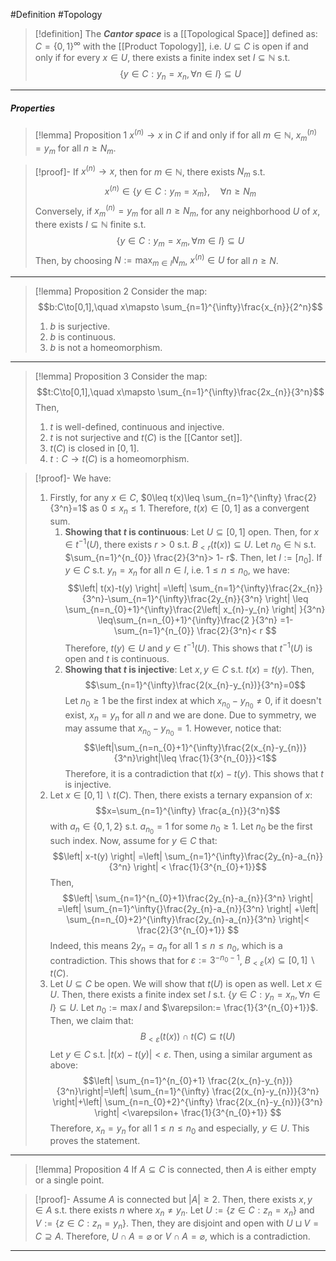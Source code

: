 #Definition #Topology 

> [!definition]
> The ***Cantor space*** is a [[Topological Space]] defined as: $C=\{ 0,1 \}^\infty$ with the [[Product Topology]], i.e. $U\subseteq C$ is open if and only if for every $x\in U$, there exists a finite index set $I\subseteq \mathbb{N}$ s.t. $$\{ y\in C: y_{n}=x_{n},\forall n\in I \}\subseteq U$$
---
##### Properties
> [!lemma] Proposition 1
>  $x^{(n)}\to x$ in $C$ if and only if for all $m\in \mathbb{N}$, $x_{m}^{(n)}=y_{m}$ for all $n\geq N_{m}$.

> [!proof]-
> If $x^{(n)}\to x$, then for $m\in \mathbb{N}$, there exists $N_{m}$ s.t. $$x^{(n)}\in\{ y\in C: y_{m}=x_{m}\},\quad \forall n\geq N_{m}$$Conversely, if $x_{m}^{(n)}=y_{m}$ for all $n\geq N_{m}$, for any neighborhood $U$ of $x$, there exists $I\subseteq \mathbb{N}$ finite s.t. $$\{ y\in C: y_{m}=x_{m},\forall m\in I \}\subseteq U$$Then, by choosing $N:=\max_{m\in I}N_{m}$, $x^{(n)}\in U$ for all $n\geq N$.
---
> [!lemma] Proposition 2
> Consider the map: $$b:C\to[0,1],\quad x\mapsto \sum_{n=1}^{\infty}\frac{x_{n}}{2^n}$$
> 1. $b$ is surjective.
> 1. $b$ is continuous.
> 2. $b$ is not a homeomorphism.
---
> [!lemma] Proposition 3
> Consider the map: $$t:C\to[0,1],\quad x\mapsto \sum_{n=1}^{\infty}\frac{2x_{n}}{3^n}$$Then, 
> 1. $t$ is well-defined, continuous and injective.
> 2. $t$ is not surjective and $t(C)$ is the [[Cantor set]].
> 3. $t(C)$ is closed in $[0,1]$.
> 4. $t:C\to t(C)$ is a homeomorphism.

> [!proof]-
> We have:
> 1. Firstly, for any $x\in C$, $0\leq t(x)\leq \sum_{n=1}^{\infty} \frac{2}{3^n}=1$ as $0\leq x_{n}\leq 1$.  Therefore, $t(x)\in [0,1]$ as a convergent sum. 
> 	  1. **Showing that $t$ is continuous**: Let $U\subseteq [0,1]$ open. Then, for $x\in t^{-1}(U)$, there exists $r>0$ s.t. $B_{<r}(t(x))\subseteq U$. Let $n_{0}\in \mathbb{N}$ s.t. $\sum_{n=1}^{n_{0}} \frac{2}{3^n}> 1- r$. Then, let $I:=[n_{0}]$. If $y\in C$ s.t. $y_{n}=x_{n}$ for all $n\in I$, i.e. $1\leq n\leq n_{0}$, we have: $$\left| t(x)-t(y) \right| =\left| \sum_{n=1}^{\infty}\frac{2x_{n}}{3^n}-\sum_{n=1}^{\infty}\frac{2y_{n}}{3^n} \right| \leq \sum_{n=n_{0}+1}^{\infty}\frac{2\left| x_{n}-y_{n} \right| }{3^n} \leq\sum_{n=n_{0}+1}^{\infty}\frac{2 }{3^n} =1-\sum_{n=1}^{n_{0}} \frac{2}{3^n}< r  $$Therefore, $t(y)\in U$ and $y\in t^{-1}(U)$. This shows that $t^{-1}(U)$ is open and $t$ is continuous.
> 	  2. **Showing that $t$ is injective**: Let $x,y\in C$ s.t. $t(x)=t(y)$. Then, $$\sum_{n=1}^{\infty}\frac{2(x_{n}-y_{n})}{3^n}=0$$Let $n_{0}\geq 1$ be the first index at which $x_{n_{0}}-y_{n_{0}}\neq 0$, if it doesn't exist, $x_{n}=y_{n}$ for all $n$ and we are done. Due to symmetry, we may assume that $x_{n_{0}}-y_{n_{0}}=1$. However, notice that: $$\left|\sum_{n=n_{0}+1}^{\infty}\frac{2(x_{n}-y_{n})}{3^n}\right|\leq \frac{1}{3^{n_{0}}}<1$$Therefore, it is a contradiction that $t(x)-t(y)$. This shows that $t$ is injective.
> 2. Let $x\in [0,1]\backslash t(C)$. Then, there exists a ternary expansion of $x$: $$x=\sum_{n=1}^{\infty} \frac{a_{n}}{3^n}$$with $a_{n}\in\{ 0,1,2 \}$ s.t. $a_{n_{0}}= 1$ for some $n_{0}\geq 1$.  Let $n_{0}$ be the first such index. Now, assume for $y\in C$ that: $$\left| x-t(y) \right| =\left| \sum_{n=1}^{\infty}\frac{2y_{n}-a_{n}}{3^n} \right| < \frac{1}{3^{n_{0}+1}}$$Then, $$\left| \sum_{n=1}^{n_{0}+1}\frac{2y_{n}-a_{n}}{3^n} \right| =\left| \sum_{n=1}^\infty{}\frac{2y_{n}-a_{n}}{3^n}  \right| +\left| \sum_{n=n_{0}+2}^{\infty}\frac{2y_{n}-a_{n}}{3^n}  \right|< \frac{2}{3^{n_{0}+1}} $$ Indeed, this means $2y_{n}=a_{n}$ for all $1\leq n\leq n_{0}$, which is a contradiction. This shows that for $\varepsilon:= 3^{-n_{0}-1}$, $B_{<\varepsilon}(x)\subseteq [0,1] \backslash t(C)$.
> 3. Let $U\subseteq C$ be open. We will show that $t(U)$ is open as well. Let $x\in U$. Then, there exists a finite index set $I$ s.t. $\{ y\in C: y_{n}=x_{n},\forall n\in I \}\subseteq U$. Let $n_{0}:=\max I$ and $\varepsilon:= \frac{1}{3^{n_{0}+1}}$. Then, we claim that: $$B_{<\varepsilon}(t(x))\cap t(C)\subseteq t(U)$$Let $y\in C$ s.t. $\left|  t(x)-t(y)\right|<\varepsilon$. Then, using a similar argument as above: $$\left| \sum_{n=1}^{n_{0}+1} \frac{2(x_{n}-y_{n})}{3^n}\right|=\left| \sum_{n=1}^{\infty} \frac{2(x_{n}-y_{n})}{3^n} \right|+\left| \sum_{n=n_{0}+2}^{\infty} \frac{2(x_{n}-y_{n})}{3^n} \right| <\varepsilon+ \frac{1}{3^{n_{0}+1}} $$Therefore, $x_{n}=y_{n}$ for all $1\leq n\leq n_{0}$ and especially, $y\in U$. This proves the statement.
---
> [!lemma] Proposition 4
> If $A\subseteq C$ is connected, then $A$ is either empty or a single point.

> [!proof]-
> Assume $A$ is connected but $\left| A \right|\geq 2$. Then, there exists $x,y\in A$ s.t. there exists $n$ where $x_{n}\neq y_{n}$. Let $U:=\{ z\in C: z_{n}=x_{n} \}$ and $V:=\{ z\in C:z_{n}=y_{n} \}$. Then, they are disjoint and open with $U\sqcup V=C \supseteq A$. Therefore, $U\cap A=\varnothing$ or $V\cap A=\varnothing$, which is a contradiction.
---
